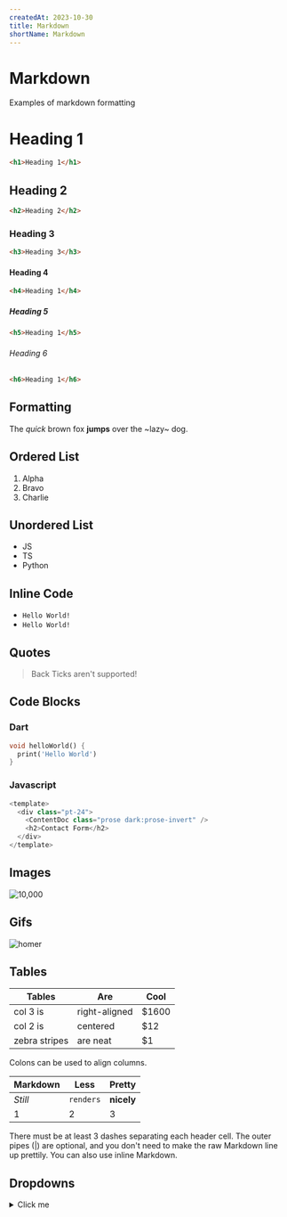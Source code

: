 ```yaml
---
createdAt: 2023-10-30
title: Markdown
shortName: Markdown
---
```


# Markdown

Examples of markdown formatting

# Heading 1

```html
<h1>Heading 1</h1>
```

## Heading 2

```html
<h2>Heading 2</h2>
```

### Heading 3

```html
<h3>Heading 3</h3>
```

#### Heading 4

```html
<h4>Heading 1</h4>
```

##### Heading 5

```html
<h5>Heading 1</h5>
```

###### Heading 6

```html
<h6>Heading 1</h6>
```

## Formatting

The *quick* brown fox **jumps** over the \~lazy\~ dog.

## Ordered List

1. Alpha
2. Bravo
3. Charlie

## Unordered List

* JS
* TS
* Python

## Inline Code

- <code>Hello World!</code>
- `Hello World!`

## Quotes

> Back Ticks aren't supported!

## Code Blocks

### Dart

```dart 
void helloWorld() {
  print('Hello World')
}
```

### Javascript

```javascript
<template>
  <div class="pt-24">
    <ContentDoc class="prose dark:prose-invert" />
    <h2>Contact Form</h2>
  </div>
</template>
```

## Images

![10,000](https://imgs.xkcd.com/comics/ten_thousand_2x.png)

## Gifs

![homer](https://i.giphy.com/media/4pMX5rJ4PYAEM/giphy.webp)

## Tables

| Tables        | Are           | Cool  |
| ------------- | ------------- | ----- |
| col 3 is      | right-aligned | $1600 |
| col 2 is      | centered      | $12   |
| zebra stripes | are neat      | $1    |

Colons can be used to align columns.

| Markdown | Less      | Pretty     |
| -------- | --------- | ---------- |
| *Still*  | `renders` | **nicely** |
| 1        | 2         | 3          |

There must be at least 3 dashes separating each header cell.
The outer pipes (|) are optional, and you don't need to make the 
raw Markdown line up prettily. You can also use inline Markdown.

## Dropdowns

<details>
  <summary>Click me</summary>
  
  ### Heading
  1. Foo
  2. Bar
     * Baz
     * Qux

  ### Some Javascript
  ```js
  function logSomething(something) {
    console.log('Something', something);
  }
  ```
</details>